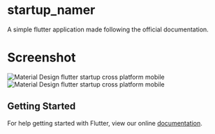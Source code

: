 # startup_namer

A simple flutter application made following the official documentation.

# Screenshot

![Material Design flutter startup cross platform mobile](https://user-images.githubusercontent.com/24621701/40588836-b2721bac-61db-11e8-9cc5-3a28f735a10b.png)
![Material Design flutter startup cross platform mobile](https://user-images.githubusercontent.com/24621701/40588837-b29832ec-61db-11e8-8d07-d532ec113b69.png)


## Getting Started

For help getting started with Flutter, view our online
[documentation](https://flutter.io/).

